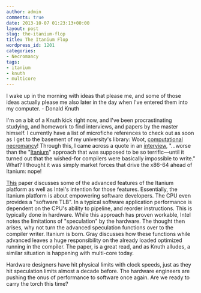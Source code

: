 ```yaml
---
author: admin
comments: true
date: 2013-10-07 01:23:13+00:00
layout: post
slug: the-itanium-flop
title: The Itanium Flop
wordpress_id: 1201
categories:
- Necromancy
tags:
- itanium
- knuth
- multicore
---
```


I wake up in the morning with ideas that please me, and some of those ideas actually please me also later in the day when I've entered them into my computer. - Donald Knuth

I'm on a bit of a Knuth kick right now, and I've been procrastinating studying, and homework to find interviews, and papers by the master himself. I currently have a list of microfiche references to check out as soon as I get to the basement of my university's library: Woot, [computational necromancy](http://www.chrisfenton.com/homebrew-cray-1a/)! Through this, I came across a quote in an [interview](http://www.informit.com/articles/article.aspx?p=1193856), "...worse than the "[Itanium](http://en.wikipedia.org/wiki/Itanium)" approach that was supposed to be so terrific—until it turned out that the wished-for compilers were basically impossible to write." What? I thought it was simply market forces that drive the x86-64 ahead of Itanium: nope!

<!-- more -->

[This](https://www.usenix.org/legacy/event/usenix05/tech/general/gray/gray.pdf) paper discusses some of the advanced features of the Itanium platform as well as Intel's intention for those features. Essentially, the Itanium platform is about empowering software developers. The CPU even provides a "software TLB". In a typical software application performance is dependent on the CPU's ability to pipeline, and reorder instructions. This is typically done in hardware. While this approach has proven workable, Intel notes the limitations of "speculation" by the hardware. The thought then arises, why not turn the advanced speculation functions over to the compiler writer. Itanium is born. Gray discusses how these functions while advanced leaves a huge responsibility on the already loaded optimized running in the compiler. The paper, is a great read, and as Knuth alludes, a similar situation is happening with multi-core today.

Hardware designers have hit physical limits with clock speeds, just as they hit speculation limits almost a decade before. The hardware engineers are pushing the onus of performance to software once again. Are we ready to carry the torch this time?

